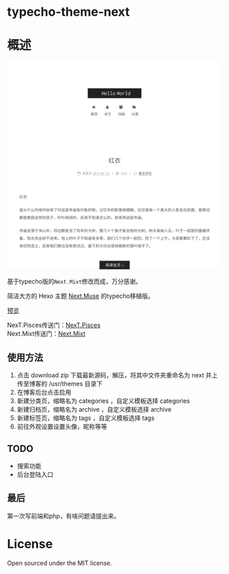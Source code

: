 # typecho-theme-next

# 概述

![test](./screenshot.png)

基于typecho版的`Next.Mixt`修改而成，万分感谢。

简洁大方的 Hexo 主题 [Next.Muse](https://github.com/iissnan/hexo-theme-next) 的typecho移植版。

[预览](http://loliko.me)

NexT.Pisces传送门：[NexT.Pisces](https://github.com/newraina/typecho-theme-NexTPisces)  
Next.Mixt传送门：[Next.Mixt](https://github.com/zgq354/typecho-theme-next)


## 使用方法

1. 点击 download zip 下载最新源码，解压，将其中文件夹重命名为 next 并上传至博客的 /usr/themes 目录下
2. 在博客后台点击启用
3. 新建分类页，缩略名为 categories ，自定义模板选择 categories 
4. 新建归档页，缩略名为 archive ，自定义模板选择 archive
5. 新建标签页，缩略名为 tags ，自定义模板选择 tags
6. 前往外观设置设置头像，昵称等等

## TODO
* 搜索功能
* 后台登陆入口

## 最后
第一次写前端和php，有啥问题请提出来。


# License

Open sourced under the MIT license.
